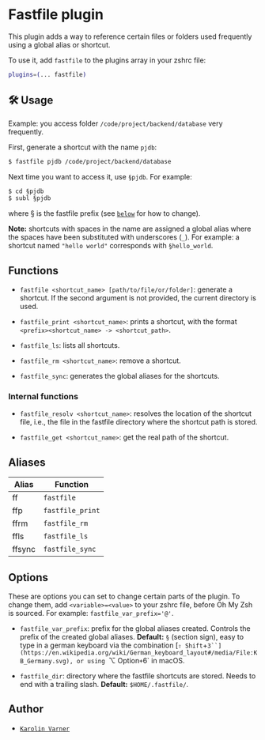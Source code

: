 # Fastfile plugin

This plugin adds a way to reference certain files or folders used frequently
using a global alias or shortcut.

To use it, add `fastfile` to the plugins array in your zshrc file:

```zsh
plugins=(... fastfile)
```

## 🛠️ Usage

Example: you access folder `/code/project/backend/database` very frequently.

First, generate a shortcut with the name `pjdb`:

```zsh
$ fastfile pjdb /code/project/backend/database
```

Next time you want to access it, use `§pjdb`. For example:

```zsh
$ cd §pjdb
$ subl §pjdb
```

where § is the fastfile prefix (see [`below`](#options) for how to change).

**Note:** shortcuts with spaces in the name are assigned a global alias where
the spaces have been substituted with underscores (`_`). For example: a shortcut
named `"hello world"` corresponds with `§hello_world`.

## Functions

-   `fastfile <shortcut_name> [path/to/file/or/folder]`: generate a shortcut. If
    the second argument is not provided, the current directory is used.

-   `fastfile_print <shortcut_name>`: prints a shortcut, with the format
    `<prefix><shortcut_name> -> <shortcut_path>`.

-   `fastfile_ls`: lists all shortcuts.

-   `fastfile_rm <shortcut_name>`: remove a shortcut.

-   `fastfile_sync`: generates the global aliases for the shortcuts.

### Internal functions

-   `fastfile_resolv <shortcut_name>`: resolves the location of the shortcut
    file, i.e., the file in the fastfile directory where the shortcut path is
    stored.

-   `fastfile_get <shortcut_name>`: get the real path of the shortcut.

## Aliases

| Alias  | Function         |
| ------ | ---------------- |
| ff     | `fastfile`       |
| ffp    | `fastfile_print` |
| ffrm   | `fastfile_rm`    |
| ffls   | `fastfile_ls`    |
| ffsync | `fastfile_sync`  |

## Options

These are options you can set to change certain parts of the plugin. To change
them, add `<variable>=<value>` to your zshrc file, before Oh My Zsh is sourced.
For example: `fastfile_var_prefix='@'`.

-   `fastfile_var_prefix`: prefix for the global aliases created. Controls the
    prefix of the created global aliases. **Default:** `§` (section sign), easy
    to type in a german keyboard via the combination
    [`⇧ Shift`+`3``](https://en.wikipedia.org/wiki/German_keyboard_layout#/media/File:KB_Germany.svg),
    or using `⌥ Option`+`6` in macOS.

-   `fastfile_dir`: directory where the fastfile shortcuts are stored. Needs to
    end with a trailing slash. **Default:** `$HOME/.fastfile/`.

## Author

-   [`Karolin Varner`](https://github.com/koraa)
